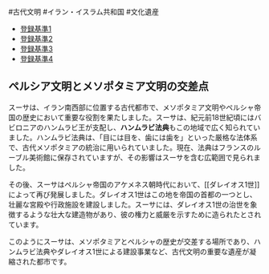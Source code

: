 #古代文明 #イラン・イスラム共和国 #文化遺産 
- [登録基準1](登録基準1.md)
- [登録基準2](登録基準2.md)
- [登録基準3](登録基準3.md)
- [登録基準4](登録基準4.md)
## ペルシア文明とメソポタミア文明の交差点
スーサは、イラン南西部に位置する古代都市で、メソポタミア文明やペルシャ帝国の歴史において重要な役割を果たしました。スーサは、紀元前18世紀頃にはバビロニアのハンムラビ王が支配し、**ハンムラビ法典**もこの地域で広く知られていました。ハンムラビ法典は、「目には目を、歯には歯を」といった厳格な法体系で、古代メソポタミアの統治に用いられていました。現在、法典はフランスのルーブル美術館に保存されていますが、その影響はスーサを含む広範囲で見られました。

その後、スーサはペルシャ帝国のアケメネス朝時代において、[[ダレイオス1世]]によって再び発展しました。ダレイオス1世はこの地を帝国の首都の一つとし、壮麗な宮殿や行政施設を建設しました。スーサには、ダレイオス1世の治世を象徴するような壮大な建造物があり、彼の権力と威厳を示すために造られたとされています。

このようにスーサは、メソポタミアとペルシャの歴史が交差する場所であり、ハンムラビ法典やダレイオス1世による建設事業など、古代文明の重要な遺産が凝縮された都市です。